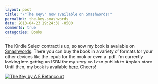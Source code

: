 ```yaml
---
layout: post
title: "\"The Key\" now available on Smashwords!"
permalink: the-key-smashwords
date: 2013-04-23 19:24:38 -0500
comments: true
categories: Books
---
```

The Kindle Select contract is up, so now my book is available on <a title="smashwords book listing" href="https://www.smashwords.com/books/view/308064" target="_blank">Smashwords</a>. There you can buy the book in a variety of formats for your other devices like the .epub for the nook or even a .pdf. I'm currently looking into getting an ISBN for my story so I can publish to Apple's store. Until then, my book is available <a title="Smashwords book listing" href="https://www.smashwords.com/books/view/308064" target="_blank">here</a>. Cheers!

<a title="smashwords book listing" href="https://www.smashwords.com/books/view/308064" target="_blank"><img class="text-center" Title="The Key by A B Betancourt" src="/images/TheKeyCover.png" style="margin:auto;" /></a>
